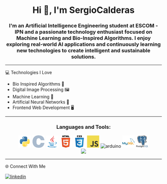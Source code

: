 <h1 align="center">Hi 👋, I'm SergioCalderas</h1>

<h3 align="center">I'm an Artificial Intelligence Engineering student at ESCOM - IPN and a passionate technology enthusiast focused on Machine Learning and Bio-Inspired Algorithms. I enjoy exploring real-world AI applications and continuously learning new technologies to create intelligent and sustainable solutions. </h3>

---

:computer: Technologies I Love
* Bio Inspired Algorithms 🐝
* Digital Image Processing 🖼️
* Machine Learning 🤖
* Artificial Neural Networks 🧠
* Frontend Web Development 🖥️

---
<h3 align="center">Languages and Tools:</h3>
<p align="center"> 
  <img src="https://raw.githubusercontent.com/devicons/devicon/master/icons/python/python-original.svg" alt="python" width="40" height="40"/> 
  <img src="https://raw.githubusercontent.com/devicons/devicon/master/icons/c/c-original.svg" alt="c" width="40" height="40"/> 
  <img src="https://raw.githubusercontent.com/devicons/devicon/master/icons/java/java-original.svg" alt="java" width="40" height="40"/> 
  <img src="https://raw.githubusercontent.com/devicons/devicon/master/icons/html5/html5-original-wordmark.svg" alt="html5" width="40" height="40"/>
  <img src="https://raw.githubusercontent.com/devicons/devicon/master/icons/css3/css3-original-wordmark.svg" alt="css3" width="40" height="40"/>
  <img src="https://raw.githubusercontent.com/devicons/devicon/master/icons/javascript/javascript-original.svg" alt="javascript" width="40" height="40"/>
  <img src="https://cdn.worldvectorlogo.com/logos/arduino-1.svg" alt="arduino" width="40" height="40"/>
  <img src="https://raw.githubusercontent.com/devicons/devicon/master/icons/mysql/mysql-original-wordmark.svg" alt="mysql" width="40" height="40"/>
  <img src="https://raw.githubusercontent.com/devicons/devicon/master/icons/postgresql/postgresql-original-wordmark.svg" alt="postgresql" width="40" height="40"/>
  
  <br>
  <img height="180em" src="https://github-readme-stats-eight-theta.vercel.app/api/top-langs/?username=SergioCalderas&layout=compact&langs_count=8&theme=algolia"/>
</p>

---
🌐 Connect With Me

<a href="https://www.linkedin.com/in/sergio-calderas-7241b3239/" target="blank"><img align="center" src="https://user-images.githubusercontent.com/88904952/234979284-68c11d7f-1acc-4f0c-ac78-044e1037d7b0.png" alt="linkedin" height="50" width="50" /></a>

